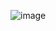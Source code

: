 
![image](https://github.com/ToanPham2000/Relay/assets/142808050/171766f6-5337-4fee-a63f-f3a7162370a7)
